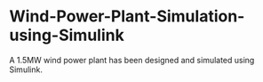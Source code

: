 # Wind-Power-Plant-Simulation-using-Simulink
A 1.5MW wind power plant has been designed and simulated using Simulink.
